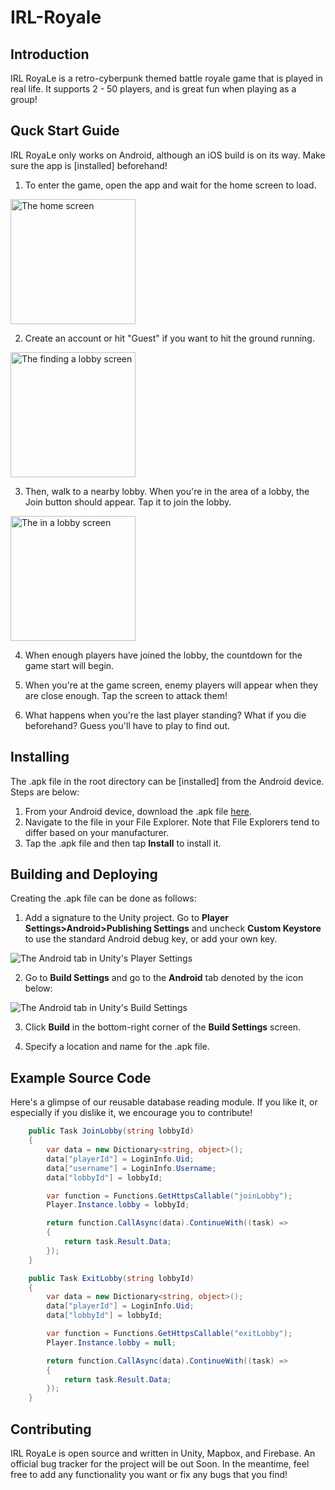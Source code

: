 # IRL-Royale
## Introduction
IRL RoyaLe is a retro-cyberpunk themed battle royale game that is played in real life. It supports 2 - 50 players, and is great fun when playing as a group!
## Quck Start Guide
IRL RoyaLe only works on Android, although an iOS build is on its way. Make sure the app is [installed] beforehand!
1. To enter the game, open the app and wait for the home screen to load.

<img src="https://raw.githubusercontent.com/chenjefferson/IRL-Royale-Doc-Assets/master/Home%20Screen.png" alt="The home screen" width="200px" />

2. Create an account or hit "Guest" if you want to hit the ground running.

<img src="https://raw.githubusercontent.com/chenjefferson/IRL-Royale-Doc-Assets/master/Find%20Lobby%20Screen.png" alt="The finding a lobby screen" width="200px" />

3. Then, walk to a nearby lobby. When you're in the area of a lobby, the Join button should appear. Tap it to join the lobby.

<img src="https://raw.githubusercontent.com/chenjefferson/IRL-Royale-Doc-Assets/master/Lobby%20Screen.png" alt="The in a lobby screen" width="200px" />

4. When enough players have joined the lobby, the countdown for the game start will begin.


5. When you're at the game screen, enemy players will appear when they are close enough. Tap the screen to attack them!


6. What happens when you're the last player standing? What if you die beforehand? Guess you'll have to play to find out.
## Installing
The .apk file in the root directory can be [installed] from the Android device. Steps are below:

1. From your Android device, download the .apk file [here](https://github.com/Panthson/IRL-Royale/raw/README/AndroidBuild.apk).
2. Navigate to the file in your File Explorer. Note that File Explorers tend to differ based on your manufacturer.
3. Tap the .apk file and then tap **Install** to install it.
## Building and Deploying
Creating the .apk file can be done as follows:

1. Add a signature to the Unity project. Go to **Player Settings>Android>Publishing Settings** and uncheck **Custom Keystore** to use the standard Android debug key, or add your own key.

![The Android tab in Unity's Player Settings](https://raw.githubusercontent.com/chenjefferson/IRL-Royale-Doc-Assets/master/Android%20Settings%20Tab.PNG)

2. Go to **Build Settings** and go to the **Android** tab denoted by the icon below:

![The Android tab in Unity's Build Settings](https://raw.githubusercontent.com/chenjefferson/IRL-Royale-Doc-Assets/master/Build%20Settings.PNG)

3. Click **Build** in the bottom-right corner of the **Build Settings** screen.

4. Specify a location and name for the .apk file.
## Example Source Code
Here's a glimpse of our reusable database reading module. If you like it, or especially if you dislike it, we encourage you to contribute!
```cs
    public Task JoinLobby(string lobbyId)
    {
        var data = new Dictionary<string, object>();
        data["playerId"] = LoginInfo.Uid;
        data["username"] = LoginInfo.Username;
        data["lobbyId"] = lobbyId;

        var function = Functions.GetHttpsCallable("joinLobby");
        Player.Instance.lobby = lobbyId;

        return function.CallAsync(data).ContinueWith((task) =>
        {
            return task.Result.Data;
        });
    }

    public Task ExitLobby(string lobbyId)
    {
        var data = new Dictionary<string, object>();
        data["playerId"] = LoginInfo.Uid;
        data["lobbyId"] = lobbyId;

        var function = Functions.GetHttpsCallable("exitLobby");
        Player.Instance.lobby = null;

        return function.CallAsync(data).ContinueWith((task) =>
        {
            return task.Result.Data;
        });
    }
```
## Contributing
IRL RoyaLe is open source and written in Unity, Mapbox, and Firebase. An official bug tracker for the project will be out Soon. In the meantime, feel free to add any functionality you want or fix any bugs that you find!